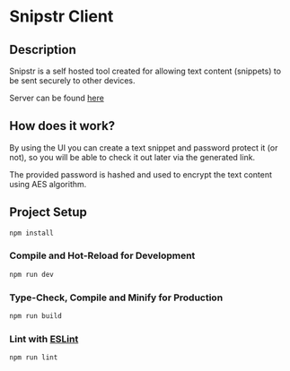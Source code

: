 # Snipstr Client

## Description

Snipstr is a self hosted tool created for allowing text content (snippets) to be sent securely to other devices.

Server can be found [here](https://github.com/alex55132/snipstr-server)

## How does it work?

By using the UI you can create a text snippet and password protect it (or not), so you will be able to check it out later via the generated link.

The provided password is hashed and used to encrypt the text content using AES algorithm.

## Project Setup

```sh
npm install
```

### Compile and Hot-Reload for Development

```sh
npm run dev
```

### Type-Check, Compile and Minify for Production

```sh
npm run build
```

### Lint with [ESLint](https://eslint.org/)

```sh
npm run lint
```

